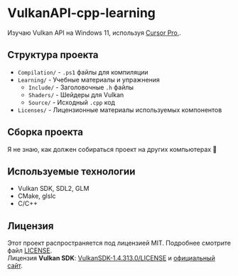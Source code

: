 # VulkanAPI-cpp-learning

Изучаю Vulkan API на Windows 11, используя [Cursor Pro](https://www.cursor.com/),.

## Структура проекта

- `Compilation/` - `.ps1` файлы для компиляции
- `Learning/` - Учебные материалы и упражнения
  - `Include/` - Заголовочные `.h` файлы
  - `Shaders/` - Шейдеры для Vulkan
  - `Source/` - Исходный `.cpp` код
- `Licenses/` - Лицензионные материалы используемых компонентов

## Сборка проекта

Я не знаю, как должен собираться проект на других компьютерах 👀

## Используемые технологии

- Vulkan SDK, SDL2, GLM
- CMake, glslc
- C/C++

## Лицензия

Этот проект распространяется под лицензией MIT. Подробнее смотрите файл [LICENSE](LICENSE).  
Лицензия **Vulkan SDK**: [VulkanSDK-1.4.313.0/LICENSE](Licenses/VulkanSDK-1.4.313.0/LICENSE.txt) и [официальный сайт](https://vulkan.lunarg.com/).